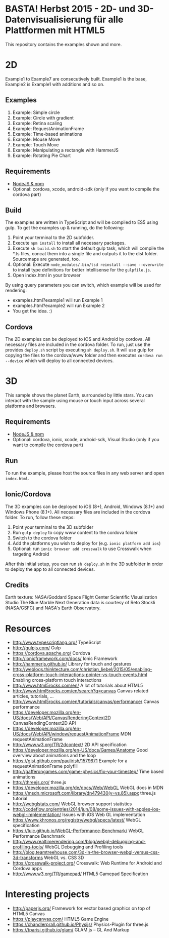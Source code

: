 # BASTA! Herbst 2015 - 2D- und 3D-Datenvisualisierung für alle Plattformen mit HTML5

This repository contains the examples shown and more. 

# 2D

Example1 to Example7 are consecutively built. Example1 is the base, Example2 is Example1 with additions and so on. 

## Examples

1. Example: Simple circle
2. Example: Circle with gradient
3. Example: Retina scaling
4. Example: RequestAnimationFrame
5. Example: Time-based animations
6. Example: Mouse Move
7. Example: Touch Move
8. Example: Manipulating a rectangle with HammerJS
9. Example: Rotating Pie Chart

## Requirements

* [NodeJS & npm](https://nodejs.org/)
* Optional: cordova, xcode, android-sdk (only if you want to compile the cordova part)

## Build

The examples are written in TypeScript and will be compiled to ES5 using gulp. To get the examples up & running, do the following:

1. Point your terminal to the 2D subfolder.
2. Execute `npm install` to install all necessary packages.
3. Execute `sh build.sh` to start the default gulp task, which will compile the *.ts files, concat them into a single file and outputs it to the dist folder. Sourcemaps are generated, too.
4. Optional: Execute `node_modules/.bin/tsd reinstall --save --overwrite` to install type definitions for better intellisense for the `gulpfile.js`.
5. Open index.html in your browser

By using query parameters you can switch, which example will be used for rendering: 

* examples.html?example1 will run Example 1
* examples.html?example2 will run Example 2
* You get the idea. :)

## Cordova

The 2D examples can be deployed to iOS and Android by cordova. All necessary files are included in the cordova folder. To run, just use the provides `deploy.sh` script by executing `sh deploy.sh`. 
It will use gulp for copying the files to the cordova/www folder and then executes `cordova run --device` which will deploy to all connected devices. 

# 3D

This sample shows the planet Earth, surrounded by little stars. You can interact with the sample using mouse or touch input across several platforms and browsers.

## Requirements

* [NodeJS & npm](https://nodejs.org/)
* Optional: cordova, ionic, xcode, android-sdk, Visual Studio (only if you want to compile the cordova part)

## Run

To run the example, please host the source files in any web server and open `index.html`.

## Ionic/Cordova

The 3D examples can be deployed to iOS (8+), Android, Windows (8.1+) and Windows Phone (8.1+). All necessary files are included in the cordova folder. To run, follow these steps:

1. Point your terminal to the 3D subfolder
2. Run `gulp deploy` to copy www content to the cordova folder
3. Switch to the cordova folder
4. Add the platforms you wish to deploy for (e.g. `ionic platform add ios`)
5. Optional: run `ionic browser add crosswalk` to use Crosswalk when targeting Android

After this initial setup, you can run `sh deploy.sh` in the 3D subfolder in order to deploy the app to all connected devices. 

## Credits
Earth texture: NASA/Goddard Space Flight Center Scientific Visualization Studio The Blue Marble Next Generation data is courtesy of Reto Stockli (NASA/GSFC) and NASA's Earth Observatory.

# Resources

* http://www.typescriptlang.org/ TypeScript
* http://gulpjs.com/ Gulp
* https://cordova.apache.org/ Cordova
* http://ionicframework.com/docs/ Ionic Framework
* http://hammerjs.github.io/ Library for touch and gestures
* http://weblogs.thinktecture.com/christian_liebel/2015/05/enabling-cross-platform-touch-interactions-pointer-vs-touch-events.html Enabling cross-platform touch interactions
* http://www.html5rocks.com/en/ A lot of tutorials about HTML5
* http://www.html5rocks.com/en/search?q=canvas Canvas related articles, tutorials, ...
* http://www.html5rocks.com/en/tutorials/canvas/performance/ Canvas performance
* https://developer.mozilla.org/en-US/docs/Web/API/CanvasRenderingContext2D CanvasRendingContext2D API
* https://developer.mozilla.org/en-US/docs/Web/API/window/requestAnimationFrame MDN requestAnimationFrame
* http://www.w3.org/TR/2dcontext/ 2D API specification
* https://developer.mozilla.org/en-US/docs/Games/Anatomy Good overview about animations and the loop
* https://gist.github.com/paulirish/1579671 Example for a requestAnimationFrame polyfill
* http://gafferongames.com/game-physics/fix-your-timestep/ Time based animations
* http://threejs.org/ three.js
* https://developer.mozilla.org/de/docs/Web/WebGL WebGL docs in MDN
* https://msdn.microsoft.com/library/dn479430(v=vs.85).aspx three.js tutorial
* http://webglstats.com/ WebGL browser support statistics
* http://codeflow.org/entries/2014/jun/08/some-issues-with-apples-ios-webgl-implementation/ Issues with iOS Web GL implementation
* https://www.khronos.org/registry/webgl/specs/latest/ WebGL specification
* https://luic.github.io/WebGL-Performance-Benchmark/ WebGL Performance Benchmark
* http://www.realtimerendering.com/blog/webgl-debugging-and-profiling-tools/ WebGL Debugging and Profiling tools
* http://blog.teamtreehouse.com/3d-in-the-browser-webgl-versus-css-3d-transforms WebGL vs. CSS 3D
* https://crosswalk-project.org/ Crosswalk: Web Runtime for Android and Cordova apps
* http://www.w3.org/TR/gamepad/ HTML5 Gamepad Specification

# Interesting projects

* http://paperjs.org/ Framework for vector based graphics on top of HTML5 Canvas
* https://playcanvas.com/ HTML5 Game Engine
* https://chandlerprall.github.io/Physijs/ Physics-Plugin for three.js
* https://tparisi.github.io/glam/ GLAM.js – GL And Markup